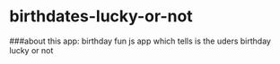 # birthdates-lucky-or-not

###about this app: birthday fun js app which tells is the uders birthday lucky or not 
